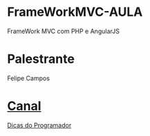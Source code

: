 # FrameWorkMVC-AULA
FrameWork MVC com PHP e AngularJS

# Palestrante
Felipe Campos

# [Canal](https://www.youtube.com/channel/UCMu5RGj9O49h99P_7ybptxw)
[Dicas do Programador](https://www.youtube.com/channel/UCMu5RGj9O49h99P_7ybptxw)
